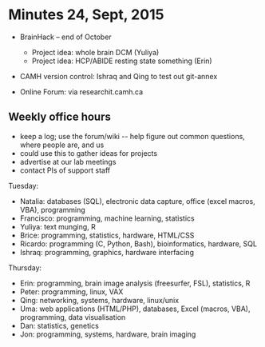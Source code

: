 # Minutes 24, Sept, 2015

- BrainHack – end of October
  - Project idea: whole brain DCM (Yuliya)	
  - Project idea: HCP/ABIDE resting state something (Erin)

- CAMH version control: Ishraq and Qing to test out git-annex
- Online Forum: via researchit.camh.ca

## Weekly office hours
- keep a log; use the forum/wiki
-- help figure out common questions, where people are, and us
- could use this to gather ideas for projects
- advertise at our lab meetings
- contact PIs of support staff

Tuesday: 
- Natalia: databases (SQL), electronic data capture, office (excel macros, VBA), programming
- Francisco: programming, machine learning, statistics
- Yuliya: text munging, R
- Brice: programming, statistics, hardware, HTML/CSS 
- Ricardo: programming (C, Python, Bash), bioinformatics, hardware, SQL
- Ishraq: programming, graphics, hardware interfacing

Thursday: 
- Erin: programming, brain image analysis (freesurfer, FSL), statistics, R
- Peter: programming, linux, VAX
- Qing: networking, systems, hardware, linux/unix
- Uma: web applications (HTML/PHP), databases, Excel (macros, VBA), programming, data visualisation
- Dan: statistics, genetics
- Jon: programming, systems, hardware, brain imaging



